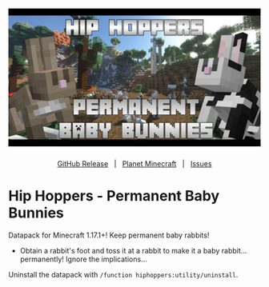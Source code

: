 <h1 id="topBanner"align="center">
  <img src=".github\resources\HipHoppersBanner.png" alt="HipBoppersBanner" />
</h1>

<div align="center">

[GitHub Release][release]&nbsp;&nbsp;&nbsp;|&nbsp;&nbsp;&nbsp;[Planet Minecraft][planetminecraft]&nbsp;&nbsp;&nbsp;|&nbsp;&nbsp;&nbsp;[Issues][issues]

</div>
<h1>Hip Hoppers - Permanent Baby Bunnies</h1>
Datapack for Minecraft 1.17.1+! Keep permanent baby rabbits!<br>

- Obtain a rabbit's foot and toss it at a rabbit to make it a baby rabbit... permanently! Ignore the implications...

<p>Uninstall the datapack with <code>/function hiphoppers:utility/uninstall</code>.</p>


[release]:https://github.com/maxheyn/hiphoppers/releases/latest "Latest Release (external link)"
[issues]:https://github.com/maxheyn/hiphoppers/issues "Issues (external link)"
[planetminecraft]: https://www.planetminecraft.com/data-pack/hiphoppers-permanent-baby-bunnies/ "Planet Minecraft Webpage (external link)"
